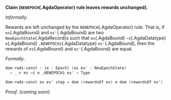 <!--
```agda

{-# OPTIONS --safe #-}

open import Ledger.Conway.Specification.Transaction
open import Ledger.Conway.Specification.Abstract

module Ledger.Conway.Specification.Epoch.Properties.ConstRwds
  (txs : _) (open TransactionStructure txs)
  (abs : AbstractFunctions txs) (open AbstractFunctions abs)
  where

open import Ledger.Conway.Specification.Certs govStructure
open import Ledger.Conway.Specification.Epoch txs abs
open import Ledger.Prelude
```
-->

**Claim (`NEWEPOCH`{.AgdaOperator} rule leaves rewards unchanged).**

*Informally*.

Rewards are left unchanged by the `NEWEPOCH`{.AgdaOperator} rule.
That is, if `es`{.AgdaBound} and `es'`{.AgdaBound} are two
`NewEpochState`{.AgdaRecord}s such that
`es`{.AgdaBound} `⇀⦇`{.AgdaDatatype} `e`{.AgdaBound} `,NEWEPOCH⦈`{.AgdaDatatype} `es'`{.AgdaBound},
then the rewards of `es`{.AgdaBound} and `es'`{.AgdaBound} are equal.

*Formally*.

```agda
dom-rwds-const : {e : Epoch} (es es' : NewEpochState)
  → _ ⊢ es ⇀⦇ e ,NEWEPOCH⦈ es' → Type

dom-rwds-const es es' step = dom (rewardsOf es) ≡ dom (rewardsOf es')
```

*Proof*. (coming soon)
